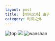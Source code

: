```yaml
---
layout: post
title: 【时间之外】虫子
category: 时间之外
---
```

![top](http://rbwl8nwm4.hd-bkt.clouddn.com/img/top-220325-2.png)
![](http://rc5p5sl4z.hd-bkt.clouddn.com/img/inspire-220512-1.png)
![wanshan](http://rbwl8nwm4.hd-bkt.clouddn.com/img/wanshan.png)
  




